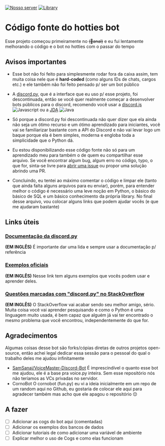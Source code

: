 [![Nosso server](https://img.shields.io/discord/862471633805377587?label=Hotties%20on%20Duty&logo=discord&logoColor=ffffff&color=7389D8&labelColor=6A7EC2)](https://discord.com/invite/XkktbUwwN7)	[![Library](https://img.shields.io/static/v1?label=Constru%C3%ADdo%20com&logo=python&logoColor=ffffff&message=discord.py&color=blue)](https://github.com/Rapptz/discord.py)

# Código fonte do hotties bot
Esse projeto começou primeiramente no ~~(🦆anal)~~ e eu fui lentamente melhorando o código e o bot no hotties com o passar do tempo

## Avisos importantes
 - Esse bot não foi feito para simplesmente rodar fora da caixa assim,
   tem muita coisa nele que é **hard-coded** (como alguns IDs de chats,
   cargos etc.) e ele também não foi feito pensado p/ ser um bot público
   
 - A [discord.py](https://github.com/Rapptz/discord.py), que é a interface que eu uso p/ esse projeto, foi descontinuada, então se você quer realmente começar a desenvolver bots públicos para o discord, recomendo você usar a [discord.js](https://github.com/discordjs/discord.js/) ![Javascript](https://img.icons8.com/color/24/000000/javascript--v1.png%22) ou a [JDA](https://github.com/DV8FromTheWorld/JDA) ![Java](https://img.icons8.com/color/24/000000/java-coffee-cup-logo--v1.png)
 - Só porque a discord.py foi descontinuada não quer dizer que ela ainda não seja um ótimo recurso e um ótimo aprendizado para iniciantes, você vai se familiarizar bastante com a API do Discord e não vai levar logo um baque porque ela é bem simples, moderna e engloba toda a simplicidade que o Python dá.
 - Eu estou disponibilizando esse código fonte não só para um aprendizado meu para também o de quem eu compartilhar esse arquivo. Se você encontrar algum bug, algum erro no código, typo, o que for, sinta-se livre para [abrir uma issue](https://github.com/bieldlucacn/hottiesbot/issues/new) ou propor uma solução abrindo uma PR.
 - Concluindo, eu tentei ao máximo comentar o código e limpar ele (tanto que ainda falta alguns arquivos para eu enviar), porém, para entender melhor o código é necessário uma leve noção em Python, o básico do básico de SQL e um básico conhecimento da própria library. No final desse arquivo, vou colocar alguns links que podem ajudar vocês (e que me ajudaram bastante)

## Links úteis
### [Documentação da discord.py](https://discordpy.readthedocs.io/en/stable/api.html)
**(EM INGLÊS)** É importante dar uma lida e sempre usar a documentação p/ referência
### [Exemplos oficiais](https://github.com/Rapptz/discord.py/tree/master/examples)
**(EM INGLÊS)** Nesse link tem alguns exemplos que vocês podem usar e aprender deles.
### [Questões marcadas com "discord.py" no StackOverflow](https://stackoverflow.com/questions/tagged/discord.py)
**(EM INGLÊS)** O StackOverflow vai acabar sendo seu melhor amigo, sério. Muita coisa você vai aprender pesquisando e como o Python é uma linguagem muito usada, é bem capaz que alguém já vai ter encontrado o mesmo problema que você encontrou, independentemente do que for.

## Agradecimentos
Algumas coisas desse bot são forks/cópias diretas de outros projetos open-source, então achei legal dedicar essa sessão para o pessoal do qual o trabalho deles me ajudou infinitamente

 - [SamSanai/VoiceMaster-Discord-Bot](https://github.com/SamSanai/VoiceMaster-Discord-Bot)
É imprescindível o quanto esse bot me ajudou, ele é a base pra voice.py inteira. Sem esse repositório nós não teríamos as VCs privadas no servidor.
 - CornoBot
O cornobot (fun.py) eu vi a ideia inicialmente em um repo de um random aqui no Github, eu gostaria de colocar ele aqui para agradecer também mas acho que ele apagou o repositório 😔

## A fazer

 - [ ] Adicionar as cogs do bot aqui (comentadas)
 - [ ] Adicionar os exemplos dos bancos de dados
 - [ ] Adicionar tutoriais de como adicionar uma variável de ambiente 
 - [ ] Explicar melhor o uso de Cogs e como elas funcionam
